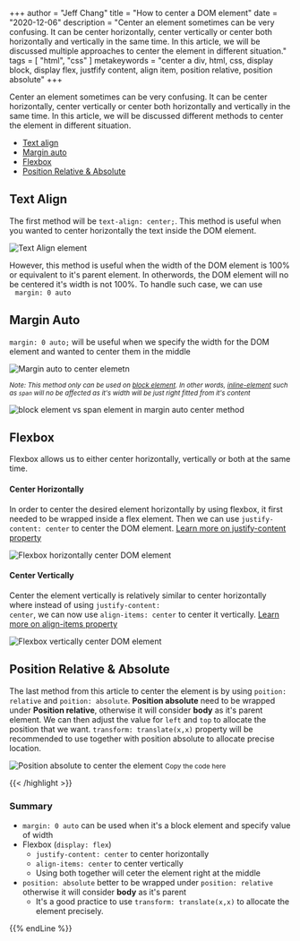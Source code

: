+++
author = "Jeff Chang"
title = "How to center a DOM element"
date = "2020-12-06"
description = "Center an element sometimes can be very confusing. It can be center horizontally, center vertically or center both horizontally and vertically in the same time. In this article, we will be discussed multiple approaches to center the element in different situation."
tags = [
    "html", "css"
]
metakeywords = "center a div, html, css, display block, display flex, justfify content, align item, position relative, position absolute"
+++

Center an element sometimes can be very confusing. It can be center horizontally, center vertically or center both horizontally and vertically in the same time. In this article, we will be discussed different methods to center the element in different situation.

<!--more-->

* [Text align](#textAlign)
* [Margin auto](#margin)
* [Flexbox](#flexbox)
* [Position Relative & Absolute](#position)


## Text Align<a name="textAlign"></a>
The first method will be <code>text-align: center;</code>. This method is useful when you wanted to center horizontally the text inside the DOM element. 

![Text Align element](/images/center_dom_1.JPG)

However, this method is useful when the width of the DOM element is 100% or equivalent to it's parent element. In otherwords, the DOM element will no be centered it's width is not 100%. To handle such case, we can use <code style="margin-left:10px">margin: 0 auto</code>

## Margin Auto<a name="margin"></a>
<code>margin: 0 auto;</code> will be useful when we specify the width for the DOM element and wanted to center them in the middle

![Margin auto to center elemetn](/images/center_dom_2.JPG)

<small style="display:block"><em>Note: This method only can be used on [block element](https://www.w3schools.com/css/css_inline-block.asp). In other words, [inline-element](https://www.w3schools.com/css/css_inline-block.asp) such as <code>span</code> will no be affected as it's width will be just right fitted from it's content</em></small>

![block element vs span element in margin auto center method](/images/block_vs_inline.JPG)

## Flexbox<a name="flexbox"></a>
Flexbox allows us to either center horizontally, vertically or both at the same time.

#### Center Horizontally
In order to center the desired element horizontally by using flexbox, it first needed to be wrapped inside a flex element. Then we can use <code>justify-content: center</code> to center the DOM element. [Learn more on justify-content property](https://developer.mozilla.org/en-US/docs/Web/CSS/justify-content)

![Flexbox horizontally center DOM element](/images/center_dom_3.JPG)

#### Center Vertically
Center the element vertically is relatively similar to center horizontally where instead of using <code>justify-content: center</code>, we can now use <code>align-items: center</code> to center it vertically. [Learn more on align-items property](https://developer.mozilla.org/en-US/docs/Web/CSS/align-items)

![Flexbox vertically center DOM element](/images/center_dom_4.JPG)

## Position Relative & Absolute<a name="position"></a>
The last method from this article to center the element is by using <code>poition: relative</code> and <code>poition: absolute</code>. **Position absolute** need to be wrapped under **Position relative**, otherwise it will consider **body** as it's parent element. We can then adjust the value for <code>left</code> and <code>top</code> to allocate the position that we want. <code>transform: translate(x,x)</code> property will be recommended to use together with position absolute to allocate precise location.

![Position absolute to center the element](/images/center_dom_5.JPG)
<small>Copy the code <span onclick="document.getElementById('code').classList.toggle('toggleShow')" class="toggle-code">here</span></small>
<div id="code" style="display:none">
{{< highlight css >}}
.blue{
  background-color: blue;
  min-height: 100vh;
  position: relative;
}

.orange{
  background-color: orange;
  position: absolute;
  left: 50%;
  top: 50%;
  transform: translate(-50%,-50%);
}
{{< /highlight >}}
{{< highlight html >}}
<div class="blue">
  <div class="orange">block element</div>
</div>
{{< /highlight >}}
</div>

### Summary
* <code>margin: 0 auto</code> can be used when it's a block element and specify value of width
* Flexbox (<code>display: flex</code>)
    * <code>justify-content: center</code> to center horizontally
    * <code>align-items: center</code> to center vertically
    * Using both together will ceter the element right at the middle
* <code>position: absolute</code> better to be wrapped under <code>position: relative</code> otherwise it will consider <strong>body</strong> as it's parent
    * It's a good practice to use <code>transform: translate(x,x)</code> to allocate the element precisely.

{{% endLine %}}

<div class="fb-comments" data-href="https://jeffdevslife.com/post/center-element/" data-numposts="5"></div>






